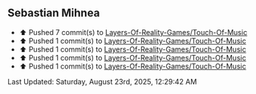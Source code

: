 <h2>Sebastian Mihnea</h2>

<!--RECENT_ACTIVITY:start-->
- ⬆️ Pushed 7 commit(s) to [Layers-Of-Reality-Games/Touch-Of-Music](https://github.com/Layers-Of-Reality-Games/Touch-Of-Music)<br>
- ⬆️ Pushed 1 commit(s) to [Layers-Of-Reality-Games/Touch-Of-Music](https://github.com/Layers-Of-Reality-Games/Touch-Of-Music)<br>
- ⬆️ Pushed 1 commit(s) to [Layers-Of-Reality-Games/Touch-Of-Music](https://github.com/Layers-Of-Reality-Games/Touch-Of-Music)<br>
- ⬆️ Pushed 1 commit(s) to [Layers-Of-Reality-Games/Touch-Of-Music](https://github.com/Layers-Of-Reality-Games/Touch-Of-Music)<br>
- ⬆️ Pushed 1 commit(s) to [Layers-Of-Reality-Games/Touch-Of-Music](https://github.com/Layers-Of-Reality-Games/Touch-Of-Music)<br>
<!--RECENT_ACTIVITY:end-->
<!--RECENT_ACTIVITY:last_update-->
Last Updated: Saturday, August 23rd, 2025, 12:29:42 AM
<!--RECENT_ACTIVITY:last_update_end-->

<!---LOL-STATS-START-HERE--->
<!---LOL-STATS-END-HERE--->
